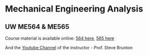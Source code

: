 # Mechanical Engineering Analysis 

## UW ME564 & ME565

Course material is available online: [564 here](http://faculty.washington.edu/sbrunton/me564/), [565 here](https://faculty.washington.edu/sbrunton/me565/)

And the [Youtube Channel](https://www.youtube.com/@Eigensteve) of the instructor - Prof. Steve Brunton 
